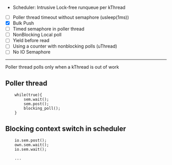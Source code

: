 - Scheduler: Intrusive Lock-free runqueue per kThread
- [ ] Poller thread timeout without semaphore (usleep(1ms))
- [x] Bulk Push
- [ ] Timed semaphore in poller thread
- [ ] NonBlocking Local poll
- [ ] Yield before read
- [ ] Using a counter with nonblocking polls (uThread)
- [ ] No IO Semaphore

---

Poller thread polls only when a kThread is out of work

## Poller thread

```
    while(true){
        sem.wait();
        sem.post();
        blocking_poll();
    }
```

## Blocking context switch in scheduler
```
    io.sem.post();
    own.sem.wait();
    io.sem.wait();

    ...
```